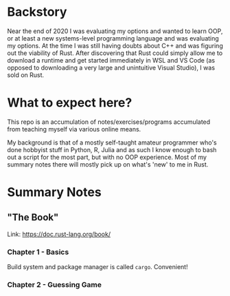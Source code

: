 # Backstory

Near the end of 2020 I was evaluating my options and wanted to learn OOP, or at least a new systems-level programming language and was evaluating my options. At the time I was still having doubts about C++ and was figuring out the viability of Rust. After discovering that Rust could simply allow me to download a runtime and get started immediately in WSL and VS Code (as opposed to downloading a very large and unintuitive Visual Studio), I was sold on Rust.

# What to expect here?

This repo is an accumulation of notes/exercises/programs accumulated from teaching myself via various online means.

My background is that of a mostly self-taught amateur programmer who's done hobbyist stuff in Python, R, Julia and as such I know enough to bash out a script for the most part, but with no OOP experience. Most of my summary notes there will mostly pick up on what's 'new' to me in Rust.

# Summary Notes

## "The Book"

Link: https://doc.rust-lang.org/book/ 

### Chapter 1 - Basics

Build system and package manager is called `cargo`. Convenient!

### Chapter 2 - Guessing Game